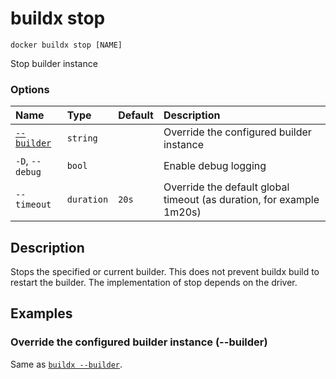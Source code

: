 # buildx stop

```
docker buildx stop [NAME]
```

<!---MARKER_GEN_START-->
Stop builder instance

### Options

| Name                    | Type       | Default | Description                                                          |
|:------------------------|:-----------|:--------|:---------------------------------------------------------------------|
| [`--builder`](#builder) | `string`   |         | Override the configured builder instance                             |
| `-D`, `--debug`         | `bool`     |         | Enable debug logging                                                 |
| `--timeout`             | `duration` | `20s`   | Override the default global timeout (as duration, for example 1m20s) |


<!---MARKER_GEN_END-->

## Description

Stops the specified or current builder. This does not prevent buildx build to
restart the builder. The implementation of stop depends on the driver.

## Examples

### <a name="builder"></a> Override the configured builder instance (--builder)

Same as [`buildx --builder`](buildx.md#builder).
